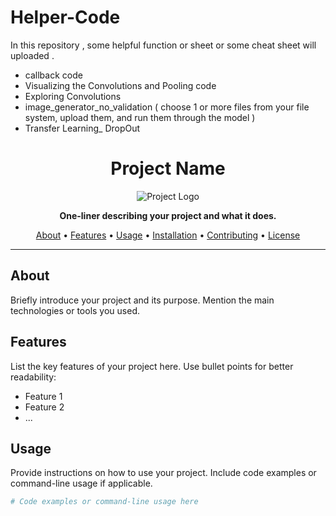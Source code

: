 # Helper-Code
In this repository , some helpful function or sheet or some cheat sheet will uploaded .

* callback  code 
* Visualizing the Convolutions and Pooling code
* Exploring Convolutions
* image_generator_no_validation ( choose 1 or more files from your file system, upload them, and run them through the model )
* Transfer Learning_ DropOut


<h1 align="center">
  Project Name
</h1>

<p align="center">
  <img src="path/to/your/project-logo.png" alt="Project Logo">
</p>

<p align="center">
  <strong>One-liner describing your project and what it does.</strong>
</p>

<p align="center">
  <a href="#about">About</a> •
  <a href="#features">Features</a> •
  <a href="#usage">Usage</a> •
  <a href="#installation">Installation</a> •
  <a href="#contributing">Contributing</a> •
  <a href="#license">License</a>
</p>

---

## About

Briefly introduce your project and its purpose. Mention the main technologies or tools you used.

## Features

List the key features of your project here. Use bullet points for better readability:

- Feature 1
- Feature 2
- ...

## Usage

Provide instructions on how to use your project. Include code examples or command-line usage if applicable.

```bash
# Code examples or command-line usage here

